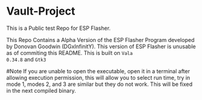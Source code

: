 # Vault-Project
This is a Public test Repo for ESP Flasher.

This Repo Contains a Alpha Version of the ESP Flasher Program developed by Donovan Goodwin (DGxInfinitY).
This version of ESP Flasher is unusable as of commiting this README.
This is built on
<code>Vala 0.34.8</code>
and
<code>Gtk3</code>

#Note
If you are unable to open the executable, open it in a terminal after allowing execution permission, this will allow you to select run time, try in mode 1, modes 2, and 3 are similar but they do not work. This will be fixed in the next compiled binary.
